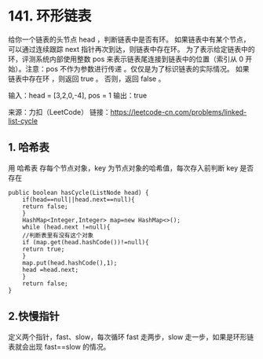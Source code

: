 # 141. 环形链表
给你一个链表的头节点 head ，判断链表中是否有环。 如果链表中有某个节点，可以通过连续跟踪 next 指针再次到达，则链表中存在环。 为了表示给定链表中的环，评测系统内部使用整数 pos 来表示链表尾连接到链表中的位置（索引从 0 开始）。注意：pos 不作为参数进行传递 。仅仅是为了标识链表的实际情况。 
如果链表中存在环 ，则返回 true 。 否则，返回 false 。


输入：head = [3,2,0,-4], pos = 1
输出：true

来源：力扣（LeetCode）
链接：https://leetcode-cn.com/problems/linked-list-cycle

## 1. 哈希表
用 哈希表 存每个节点对象，key 为节点对象的哈希值，每次存入前判断 key 是否存在
```
public boolean hasCycle(ListNode head) {
    if(head==null||head.next==null){
    return false;
    }
    HashMap<Integer,Integer> map=new HashMap<>();
    while (head.next !=null){
    //判断表里有没有这个对象
    if (map.get(head.hashCode())!=null){
    return true;
    }
    map.put(head.hashCode(),1);
    head =head.next;
    }
    return false;
}
```

## 2.快慢指针
定义两个指针，fast、slow，每次循环 fast 走两步，slow 走一步，如果是环形链表就会出现 fast==slow 的情况。

